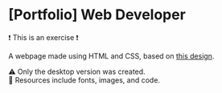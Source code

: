 # [Portfolio] Web Developer

❗ This is an exercise ❗

A webpage made using HTML and CSS, based on [this design](https://www.figma.com/file/I2wIWI0RoQ8zAq7GY8tYaF/Web-Developer-Portfolio---Personal-Site-(Community)?type=design&node-id=240%3A274&mode=design&t=eEsxTDp52VckWNYi-1).

⚠ Only the desktop version was created. <br/>
📂 Resources include fonts, images, and code.
